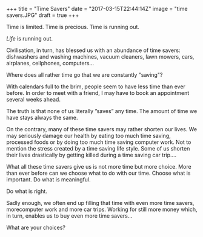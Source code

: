 +++
title = "Time Savers"
date = "2017-03-15T22:44:14Z"
image = "time savers.JPG"
draft = true
+++

Time is limited. Time is precious. Time is running out.

*Life* is running out.

Civilisation, in turn, has blessed us with an abundance of time savers: dishwashers and washing machines, vacuum cleaners, lawn mowers, cars, airplanes, cellphones, computers…

Where does all rather time go that we are constantly "saving"?

With calendars full to the brim, people seem to have less time than ever before. In order to meet with a friend, I may have to book an appointment several weeks ahead. 

The truth is that none of us literally ”saves” any time. The amount of time we have stays always the same.

On the contrary, many of these time savers may rather shorten our lives. We may seriously damage our health by eating too much time saving, processed foods or by doing too much time saving computer work. Not to mention the stress created by a time saving life style. Some of us shorten their lives drastically by getting killed during a time saving car trip….

What all these time savers give us is not more time but more choice. More than ever before can we choose what to do with our time. Choose what is important. Do what is meaningful.

Do what is right.

Sadly enough, we often end up filling that time with even more time savers, morecomputer work and more car trips. Working for still more money which, in turn, enables us to buy even more time savers...

What are your choices?